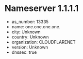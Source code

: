 # Nameserver 1.1.1.1

* as_number: 13335
* name: one.one.one.one.
* city: Unknown
* country: Unknown
* organization: CLOUDFLARENET
* version: Unknown
* dnssec: true
